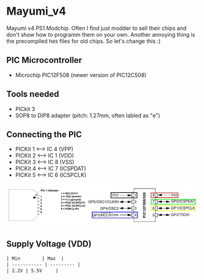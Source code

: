 # Mayumi_v4
Mayumi v4 PS1 Modchip. Often I find just modder to sell their chips and don't show how to programm them on your own.
Another annoying thing is the precompiled hex files for old chips.
So let's change this :)

## PIC Microcontroller
* Microchip PIC12F508 (newer version of PIC12C508)

## Tools needed
* PICkit 3
* SOP8 to DIP8 adapter (pitch: 1.27mm, often labled as "e")

## Connecting the PIC

* PICKit 1 ⟷ IC 4 (VPP)
* PICKit 2 ⟷ IC 1 (VDD)
* PICKit 3 ⟷ IC 8 (VSS)
* PICKit 4 ⟷ IC 7 (ICSPDAT)
* PICKit 5 ⟷ IC 6 (ICSPCLK)

![Connect the PIC](/images/pickit-to-12f508.jpg)

## Supply Voltage (VDD)
    | Min        | Max  |
    | ----------- | --------- |
    | 2.2V | 5.5V     |
